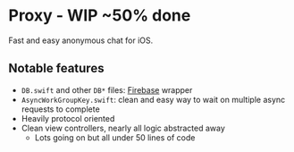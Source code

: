 # Proxy - WIP ~50% done
Fast and easy anonymous chat for iOS.

## Notable features
- `DB.swift` and other `DB*` files: [Firebase](https://firebase.google.com/) wrapper
- `AsyncWorkGroupKey.swift`: clean and easy way to wait on multiple async requests to complete
- Heavily protocol oriented
- Clean view controllers, nearly all logic abstracted away
  - Lots going on but all under 50 lines of code
